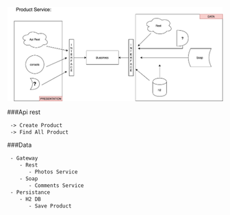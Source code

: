 ![Alt text](product.jpg)

###Api rest
```
 -> Create Product
 -> Find All Product
```
###Data
```
 - Gateway
    - Rest
       - Photos Service
    - Soap
       - Comments Service
 - Persistance
    - H2 DB
       - Save Product
```